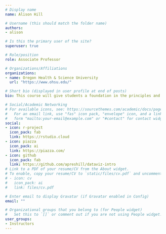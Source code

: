 ```yaml
---
# Display name
name: Alison Hill

# Username (this should match the folder name)
authors:
- alison

# Is this the primary user of the site?
superuser: true

# Role/position
role: Associate Professor

# Organizations/Affiliations
organizations:
- name: Oregon Health & Science University
  url: "https://www.ohsu.edu/"

# Short bio (displayed in user profile at end of posts)
bio: This course will give students a foundation in the principles and practice of data visualization, particularly as applied to scientific and technical data. 

# Social/Academic Networking
# For available icons, see: https://sourcethemes.com/academic/docs/page-builder/#icons
#   For an email link, use "fas" icon pack, "envelope" icon, and a link in the
#   form "mailto:your-email@example.com" or "#contact" for contact widget.
social:
- icon: r-project
  icon_pack: fab
  link: https://rstudio.cloud
- icon: piazza
  icon_pack: ai
  link: https://piazza.com/
- icon: github
  icon_pack: fab
  link: https://github.com/apreshill/dataviz-intro
# Link to a PDF of your resume/CV from the About widget.
# To enable, copy your resume/CV to `static/files/cv.pdf` and uncomment the lines below.
# - icon: cv
#   icon_pack: ai
#   link: files/cv.pdf

# Enter email to display Gravatar (if Gravatar enabled in Config)
email: ""

# Organizational groups that you belong to (for People widget)
#   Set this to `[]` or comment out if you are not using People widget.
user_groups:
- Instructors
---
```


